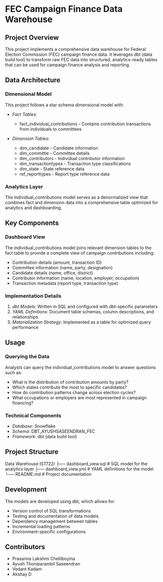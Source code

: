# FEC Campaign Finance Data Warehouse

## Project Overview
This project implements a comprehensive data warehouse for Federal Election Commission (FEC) campaign finance data. It leverages dbt (data build tool) to transform raw FEC data into structured, analytics-ready tables that can be used for campaign finance analysis and reporting.

## Data Architecture

### Dimensional Model
This project follows a star schema dimensional model with:

- *Fact Tables*:
  - fact_individual_contributions - Contains contribution transactions from individuals to committees

- *Dimension Tables*:
  - dim_candidate - Candidate information
  - dim_committie - Committee details
  - dim_contributors - Individual contributor information
  - dim_transactiontypes - Transaction type classifications
  - dim_state - State reference data
  - ref_reporttypes - Report type reference data

### Analytics Layer
The individual_contributions model serves as a denormalized view that combines fact and dimension data into a comprehensive table optimized for analytics and dashboarding.

## Key Components

### Dashboard View
The individual_contributions model joins relevant dimension tables to the fact table to provide a complete view of campaign contributions including:

- Contribution details (amount, transaction ID)
- Committee information (name, party, designation)
- Candidate details (name, office, district)
- Contributor information (name, location, employer, occupation)
- Transaction metadata (report type, transaction type)

### Implementation Details

1. *dbt Models*: Written in SQL and configured with dbt-specific parameters
2. *YAML Definitions*: Document table schemas, column descriptions, and relationships
3. *Materialization Strategy*: Implemented as a table for optimized query performance

## Usage

### Querying the Data
Analysts can query the individual_contributions model to answer questions such as:

- What is the distribution of contribution amounts by party?
- Which states contribute the most to specific candidates?
- How do contribution patterns change across election cycles?
- What occupations or employers are most represented in campaign financing?

### Technical Components

- *Database*: Snowflake
- *Schema*: DBT_AYUSHSASEENDRAN_FEC
- *Framework*: dbt (data build tool)

## Project Structure


Data Warehouse IST722/
├── dashboard_view.sql      # SQL model for the analytics layer
├── dashboard_view.yml      # YAML definitions for the model
└── README.md               # Project documentation


## Development

The models are developed using dbt, which allows for:

- Version control of SQL transformations
- Testing and documentation of data models
- Dependency management between tables
- Incremental loading patterns
- Environment-specific configurations

## Contributors
- Prasanna Lakshmi Chelliboyina
- Ayush Thoniparambil Saseendran
- Vedant Kadam
- Akshay D
